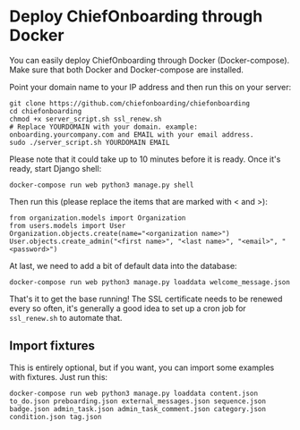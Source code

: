 # Deploy ChiefOnboarding through Docker

You can easily deploy ChiefOnboarding through Docker (Docker-compose). Make sure that both Docker and Docker-compose are installed.

Point your domain name to your IP address and then run this on your server:

```
git clone https://github.com/chiefonboarding/chiefonboarding
cd chiefonboarding
chmod +x server_script.sh ssl_renew.sh
# Replace YOURDOMAIN with your domain. example: onboarding.yourcompany.com and EMAIL with your email address. 
sudo ./server_script.sh YOURDOMAIN EMAIL
```

Please note that it could take up to 10 minutes before it is ready. Once it's ready, start Django shell:

```
docker-compose run web python3 manage.py shell
```

Then run this (please replace the items that are marked with < and >):

```
from organization.models import Organization
from users.models import User
Organization.objects.create(name="<organization name>")
User.objects.create_admin("<first name>", "<last name>", "<email>", "<password>")
```

At last, we need to add a bit of default data into the database:
```
docker-compose run web python3 manage.py loaddata welcome_message.json
```
That's it to get the base running! The SSL certificate needs to be renewed every so often, it's generally a good idea to set up a cron job for `ssl_renew.sh` to automate that.

## Import fixtures
This is entirely optional, but if you want, you can import some examples with fixtures. Just run this:

```
docker-compose run web python3 manage.py loaddata content.json to_do.json preboarding.json external_messages.json sequence.json badge.json admin_task.json admin_task_comment.json category.json condition.json tag.json
```